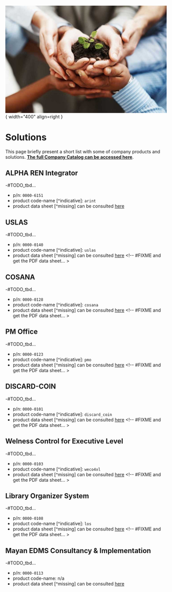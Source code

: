 

![our values pict](pictures/our-values.jpg){ width="400" align=right }



# Solutions

This page briefly present a short list with some of company products and solutions. [**The full Company Catalog can be accessed here**](http://catalog.renware.eu).


## ALPHA REN Integrator

-#TODO_tbd...

* p/n: `0000-6151`
* product code-name [^indicative]: `arint`
* product data sheet [^missing] can be consulted [here](http://arint.renware.eu)




## USLAS

-#TODO_tbd...

* p/n: `0000-0140`
* product code-name [^indicative]: `uslas`
* product data sheet [^missing] can be consulted [here](wip_page.md) <!-- #FIXME and get the PDF data sheet... >




## COSANA

-#TODO_tbd...

* p/n: `0000-0128`
* product code-name [^indicative]: `cosana`
* product data sheet [^missing] can be consulted [here](wip_page.md) <!-- #FIXME and get the PDF data sheet... >




## PM Office

-#TODO_tbd...

* p/n: `0000-0123`
* product code-name [^indicative]: `pmo`
* product data sheet [^missing] can be consulted [here](wip_page.md) <!-- #FIXME and get the PDF data sheet... >




## DISCARD-COIN

-#TODO_tbd...

* p/n: `0000-0101`
* product code-name [^indicative]: `discard_coin`
* product data sheet [^missing] can be consulted [here](wip_page.md) <!-- #FIXME and get the PDF data sheet... >




## Welness Control for Executive Level

-#TODO_tbd...

* p/n: `0000-0103`
* product code-name [^indicative]: `weco4xl`
* product data sheet [^missing] can be consulted [here](wip_page.md) <!-- #FIXME and get the PDF data sheet... >




## Library Organizer System

-#TODO_tbd...

* p/n: `0000-0108`
* product code-name [^indicative]: `los`
* product data sheet [^missing] can be consulted [here](wip_page.md) <!-- #FIXME and get the PDF data sheet... >




## Mayan EDMS Consultancy & Implementation

-#TODO_tbd...

* p/n: `0000-0113`
* product code-name: n/a
* product data sheet [^missing] can be consulted [here](https://www.mayan-edms.com/)







<!-- #FIXME more products here... >






[^indicative]: This item is indicative as it is used as implementation `code-name`. The real value can vary depending on development factors (like programming language). Use instead the *part number - p/n* item
[^missing]: Some items are missing, obsolete or are in progress. Please ask for actual details.


